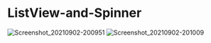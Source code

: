 # ListView-and-Spinner
![Screenshot_20210902-200951](https://user-images.githubusercontent.com/86973880/131864346-391fa696-eec6-4427-80da-b20caba633f2.jpg)
![Screenshot_20210902-201009](https://user-images.githubusercontent.com/86973880/131864353-dfe21bfe-eb18-4472-800d-300376ac200a.jpg)
